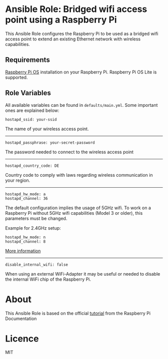# Ansible Role: Bridged wifi access point using a Raspberry Pi

This Ansible Role configures the Raspberry Pi to be used as a bridged wifi access point to extend an existing Ethernet network with wireless capabilities.

## Requirements

[Raspberry Pi OS](https://www.raspberrypi.org/software/operating-systems/) installation on your Raspberry Pi. Raspberry Pi OS Lite is supported.

## Role Variables

All available variables can be found in `defaults/main.yml`. Some important ones are explained below:

`hostapd_ssid: your-ssid`

The name of your wireless access point.

---

`hostapd_passphrase: your-secret-password`

The password needed to connect to the wireless access point

---

`hostapd_country_code: DE`

Country code to comply with laws regarding wireless communication in your region.

---

```
hostapd_hw_mode: a
hostapd_channel: 36
```

The default configuration implies the usage of 5GHz wifi. To work on a Raspberry Pi without 5GHz wifi capabilities (Model 3 or older), this parameters must be changed.

Example for 2.4GHz setup:

```
hostapd_hw_mode: n
hostapd_channel: 8
```

[More information](https://en.wikipedia.org/wiki/List_of_WLAN_channels#2.4_GHz_(802.11b/g/n/ax))

---

`disable_internal_wifi: false`

When using an external WiFi-Adapter it may be useful or needed to disable the internal WiFi chip of the Raspberry Pi.

# About

This Ansible Role is based on the official [tutorial](https://www.raspberrypi.org/documentation/configuration/wireless/access-point-bridged.md) from the Raspberry Pi Documentation

# Licence

MIT